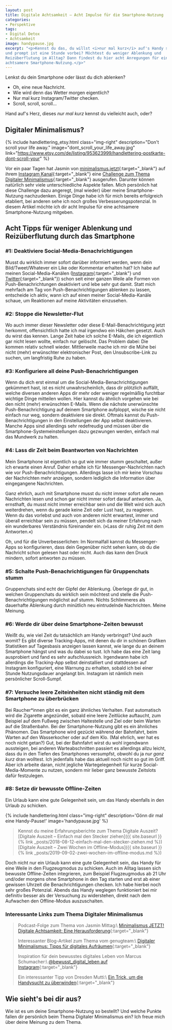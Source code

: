 ```yaml
---
layout: post
title: Digitale Achtsamkeit – Acht Impulse für die Smartphone-Nutzung
categories:
- Perspektive
tags:
- Digital Detox
- Achtsamkeit
image: handypause.jpg
excerpt: "<p>Kennst du das, du willst <i>nur mal kurz</i> auf's Handy schauen
und prompt ist eine Stunde vorbei? Möchtest du weniger Ablenkung und
Reizüberflutung im Alltag? Dann findest du hier acht Anregungen für eine
achtsamere Smartphone-Nutzung.</p>"
---
```


Lenkst du dein Smartphone oder lässt du dich ablenken?

* Oh, eine neue Nachricht.
* Wie wird denn das Wetter morgen eigentlich?
* Nur mal kurz Instagram/Twitter checken.
* Scroll, scroll, scroll...

Hand auf's Herz, dieses *nur mal kurz* kennst du vielleicht auch, oder?

## Digitaler Minimalismus?

{% include handlettering_etsy.html
  class="img-right"
  description="Don't scroll your life away."
  image="dont_scroll_your_life_away.jpg"
  link="https://www.etsy.com/de/listing/953623999/handlettering-postkarte-dont-scroll-your"
%}

Vor ein paar Tagen hat Jasmin von [minimalismus.jetzt](http://minimalismus.jetzt/){:target="\_blank"}
auf ihrem [Instagram Kanal](https://www.instagram.com/minimalismusjetzt/){:target="\_blank"}
eine [Challenge zum Thema Digitaler Minimalismus](https://www.instagram.com/p/CEoHlrliwWc/){:target="\_blank"}
ausgerufen. Darunter können natürlich sehr viele unterschiedliche Aspekte
fallen. Mich persönlich hat diese Challenge dazu angeregt, (mal wieder) über
meine Smartphone-Nutzung nachzudenken. Einige Dinge habe ich für mich bereits
erfolgreich etabliert, bei anderen sehe ich noch großes Verbesserungspotenzial.
In diesem Artikel möchte ich dir acht Impulse für eine achtsamere
Smartphone-Nutzung mitgeben.

## Acht Tipps für weniger Ablenkung und Reizüberflutung durch das Smartphone

### #1: Deaktiviere Social-Media-Benachrichtigungen

Musst du wirklich immer sofort darüber informiert werden, wenn dein
Bild/Tweet/Whatever ein Like oder Kommentar erhalten hat? Ich habe auf meinen
Social-Media-Kanälen ([Instagram](https://www.instagram.com/fraulyoner/){:target="\_blank"} und [Twitter](https://twitter.com/FrauLyoner){:target="\_blank"}) schon seit einer
ganzen Weile alle Formen von Push-Benachrichtungen deaktiviert und lebe sehr gut
damit. Statt mich mehrfach am Tag von Push-Benachrichtigungen ablenken zu
lassen, entscheide ich aktiv, wann ich auf einen meiner Social-Media-Kanäle
schaue, um Reaktionen auf meine Aktivitäten einzusehen.

### #2: Stoppe die Newsletter-Flut

Wo auch immer dieser Newsletter oder diese E-Mail-Benachrichtigung jetzt
herkommt, offensichtlich hatte ich mal irgendwo ein Häkchen gesetzt. Auch du
wirst das kennen. Lange Zeit habe ich solche E-Mails, die ich eigentlich gar
nicht lesen wollte, einfach nur gelöscht. Das Problem dabei: Die kommen relativ
schnell wieder. Mittlerweile mache ich mir die Mühe bei nicht (mehr) erwünschter
elektronischer Post, den Unsubscribe-Link zu suchen, um langfristig Ruhe zu
haben.

### #3: Konfiguriere all deine Push-Benachrichtigungen

Wenn du dich erst einmal um die Social-Media-Benachrichtigungen gekümmert
hast, ist es nicht unwahrscheinlich, dass dir plötzlich auffällt, welche
diversen anderen Apps dir mehr oder weniger regelmäßig furchtbar wichtige Dinge
mitteilen wollen. Hier kannst du ähnlich vorgehen wie bei den nicht (mehr)
erwünschten E-Mails. Wenn die nächste unerwünschte Push-Benachrichtigung auf
deinem Smartphone aufploppt, wische sie nicht einfach nur weg, sondern
deaktiviere sie direkt. Oftmals kannst du Push-Benachrichtigungen in den
Einstellungen der App selbst deaktivieren. Manche Apps sind allerdings sehr
redefreudig und müssen über die Smartphone-Systemeinstellungen dazu gezwungen
werden, einfach mal das Mundwerk zu halten.

### #4: Lass dir Zeit beim Beantworten von Nachrichten

Mein Smartphone ist eigentlich so gut wie immer stumm geschaltet, außer ich
erwarte einen Anruf. Daher erhalte ich für Messenger-Nachrichten nach wie vor
Push-Benachrichtigungen. Allerdings lasse ich mir keine Vorschau der Nachrichten
mehr anzeigen, sondern lediglich die Information über eingegangene Nachrichten.

Ganz ehrlich, auch mit Smartphone musst du nicht immer sofort alle neuen
Nachrichten lesen und schon gar nicht immer sofort darauf antworten. Ja,
ernsthaft, du musst nicht immer erreichbar sein und die Welt wird sich auch
weiterdrehen, wenn du gerade keine Zeit oder Lust hast, zu reagieren. Wenn du
das vorlebst und auch von anderen nicht erwartest, immer und überall erreichbar
sein zu müssen, pendelt sich da meiner Erfahrung nach ein wunderbares
Verständnis füreinander ein. (»Lass dir ruhig Zeit mit dem Antworten.«)

Oh, und für die Unverbesserlichen: Im Normalfall kannst du Messenger-Apps so
konfigurieren, dass dein Gegenüber nicht sehen kann, ob du die Nachricht schon
gelesen hast oder nicht. Auch das kann den Druck mindern, sofort antworten zu
müssen.

### #5: Schalte Push-Benachrichtigungen für Gruppenchats stumm

Gruppenchats sind echt der Gipfel der Ablenkung. Überlege dir gut, in welchen
Gruppenchats du wirklich sein möchtest und stelle die Push-Benachrichtigungen
möglichst auf stumm. Nichts Schlimmeres als dauerhafte Ablenkung durch minütlich
neu eintrudelnde Nachrichten. Meine Meinung.

### #6: Werde dir über deine Smartphone-Zeiten bewusst

Weißt du, wie viel Zeit du tatsächlich am Handy verbringst? Und auch womit? Es
gibt diverse Tracking-Apps, mit denen du dir in schönen Grafiken Statistiken auf
Tagesbasis anzeigen lassen kannst, wie lange du an deinem Smartphone hängst und
was du dabei so tust. Ich habe das eine Zeit lang ausprobiert und fand es sehr
aufschlussreich. Irgendwann habe ich allerdings die Tracking-App selbst
deinstalliert und stattdessen auf Instagram konfiguriert, eine Warnung zu
erhalten, sobald ich bei einer Stunde Nutzungsdauer angelangt bin. Instagram ist
nämlich mein persönlicher Scroll-Sumpf.

### #7: Versuche leere Zeiteinheiten nicht ständig mit dem Smartphone zu überbrücken

Bei Raucher\*innen gibt es ein ganz ähnliches Verhalten. Fast automatisch wird
die Zigarette angezündet, sobald eine leere Zeitlücke auftaucht, zum Beispiel
auf dem Fußweg zwischen Haltestelle und Ziel oder beim Warten auf die
Straßenbahn. Bei der Smartphone-Nutzung gibt es ein ähnliches Phänomen. Das
Smartphone wird gezückt während der Bahnfahrt, beim Warten auf den Wasserkocher
oder auf dem Klo. (Mal ehrlich, wer hat es noch nicht getan?) Gut, bei der
Bahnfahrt wirst du wohl irgendwann aussteigen, bei anderen Warteabschnitten
passiert es allerdings allzu leicht, dass du in den Tiefen des Smartphones
versumpfst, obwohl du ja *nur ganz kurz* dran wolltest. Ich jedenfalls habe das
aktuell noch nicht so gut im Griff. Aber ich arbeite daran, nicht jegliche
Wartegelegenheit für kurze Social-Media-Momente zu nutzen, sondern mir lieber
ganz bewusste Zeitslots dafür festzulegen.

### #8: Setze dir bewusste Offline-Zeiten

Ein Urlaub kann eine gute Gelegenheit sein, um das Handy ebenfalls in den Urlaub
zu schicken.

{% include handlettering.html
  class="img-right"
  description='Gönn dir mal eine Handy-Pause!'
  image='handypause.jpg'
%}

> Kennst du meine Erfahrungsberichte zum Thema Digitale Auszeit?<br/>
> [Digitale Auszeit – Einfach mal den Stecker ziehen]({{ site.baseurl }}{% link _posts/2018-08-12-einfach-mal-den-stecker-ziehen.md %})<br/>
> [Digitale Auszeit – Zwei Wochen im Offline-Modus]({{ site.baseurl }}{% link _posts/2019-09-02-zwei-wochen-im-offline-modus.md %})

Doch nicht nur ein Urlaub kann eine gute Gelegenheit sein, das Handy für eine
Weile in den Flugzeugmodus zu schicken. Auch im Alltag lassen sich bewusste
Offline-Zeiten integrieren, zum Beispiel Flugzeugmodus ab 21 Uhr und/oder
morgens ohne Smartphone in den Tag starten und erst ab einer gewissen Uhrzeit
die Benachrichtigungen checken. Ich habe hierbei noch sehr großes Potenzial.
Abends das Handy weglegen funktioniert bei mir definitiv besser als der
Versuchung zu widerstehen, direkt nach dem Aufwachen den Offline-Modus
auszuschalten.

### Interessante Links zum Thema Digitaler Minimalismus

> Podcast-Folge zum Thema von Jasmin Mittag:\\
> [Minimalismus JETZT! Digitale Achtsamkeit: Eine Herausforderung](https://www.youtube.com/watch?v=R7gKfPjBq8E){:target="_blank"}<br/>
>
> Interessanter Blog-Artikel zum Thema vom genugteam:\\
[Digitaler Minimalismus: Tipps für digitales Aufräumen](https://genugteam.com/mit-diesen-7-tipps-setzt-du-minimalismus-auch-in-deinem-digitalen-leben-um/){:target="_blank"}
>
> Inspiration für dein bewusstes digitales Leben von Marcus Schumacher:\\
[@bewusst_digital_leben auf Instagram](https://www.instagram.com/bewusst_digital_leben/){:target="_blank"}
>
> Ein interessanter Tipp von Dresden Mutti:\\
> [Ein Trick, um die Handysucht zu überwinden](https://dresdenmutti.com/2020/08/27/handysucht-ueberwinden/){:target="_blank"}

## Wie sieht's bei dir aus?

Wie ist es um deine Smartphone-Nutzung so bestellt? Und welche Punkte fallen dir
persönlich beim Thema Digitaler Minimalismus ein? Ich freue mich über deine
Meinung zu dem Thema.
